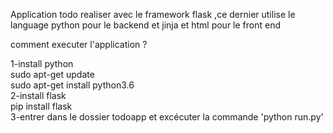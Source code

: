 Application todo realiser avec le framework flask ,ce dernier  utilise le language python pour le backend et jinja et html pour le front end   

comment executer l'application ?  

1-install python  
  sudo apt-get update  
   sudo apt-get install python3.6  
2-install flask  
  pip install flask  
3-entrer dans le dossier todoapp et excécuter la commande 'python run.py'  
